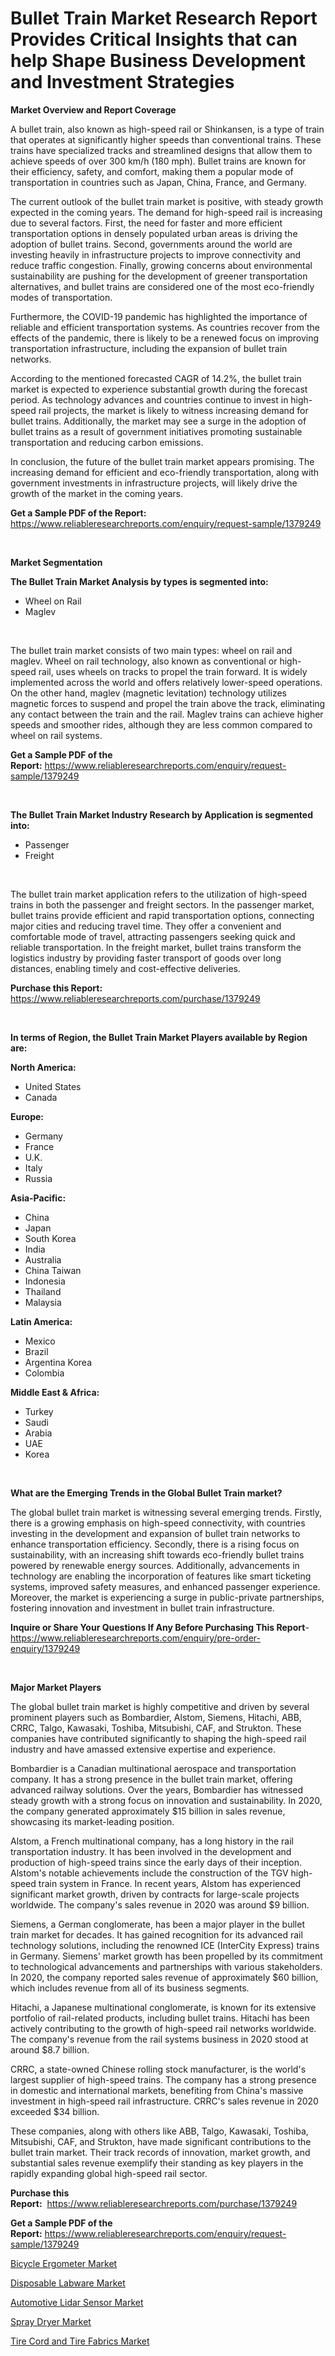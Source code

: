 <p><h1>Bullet Train Market Research Report Provides Critical Insights that can help Shape Business Development and Investment Strategies</h1></p><p><strong>Market Overview and Report Coverage</strong></p>
<p><p>A bullet train, also known as high-speed rail or Shinkansen, is a type of train that operates at significantly higher speeds than conventional trains. These trains have specialized tracks and streamlined designs that allow them to achieve speeds of over 300 km/h (180 mph). Bullet trains are known for their efficiency, safety, and comfort, making them a popular mode of transportation in countries such as Japan, China, France, and Germany.</p><p>The current outlook of the bullet train market is positive, with steady growth expected in the coming years. The demand for high-speed rail is increasing due to several factors. First, the need for faster and more efficient transportation options in densely populated urban areas is driving the adoption of bullet trains. Second, governments around the world are investing heavily in infrastructure projects to improve connectivity and reduce traffic congestion. Finally, growing concerns about environmental sustainability are pushing for the development of greener transportation alternatives, and bullet trains are considered one of the most eco-friendly modes of transportation.</p><p>Furthermore, the COVID-19 pandemic has highlighted the importance of reliable and efficient transportation systems. As countries recover from the effects of the pandemic, there is likely to be a renewed focus on improving transportation infrastructure, including the expansion of bullet train networks.</p><p>According to the mentioned forecasted CAGR of 14.2%, the bullet train market is expected to experience substantial growth during the forecast period. As technology advances and countries continue to invest in high-speed rail projects, the market is likely to witness increasing demand for bullet trains. Additionally, the market may see a surge in the adoption of bullet trains as a result of government initiatives promoting sustainable transportation and reducing carbon emissions.</p><p>In conclusion, the future of the bullet train market appears promising. The increasing demand for efficient and eco-friendly transportation, along with government investments in infrastructure projects, will likely drive the growth of the market in the coming years.</p></p>
<p><strong>Get a Sample PDF of the Report:</strong> <a href="https://www.reliableresearchreports.com/enquiry/request-sample/1379249">https://www.reliableresearchreports.com/enquiry/request-sample/1379249</a></p>
<p>&nbsp;</p>
<p><strong>Market Segmentation</strong></p>
<p><strong>The Bullet Train Market Analysis by types is segmented into:</strong></p>
<p><ul><li>Wheel on Rail</li><li>Maglev</li></ul></p>
<p>&nbsp;</p>
<p><p>The bullet train market consists of two main types: wheel on rail and maglev. Wheel on rail technology, also known as conventional or high-speed rail, uses wheels on tracks to propel the train forward. It is widely implemented across the world and offers relatively lower-speed operations. On the other hand, maglev (magnetic levitation) technology utilizes magnetic forces to suspend and propel the train above the track, eliminating any contact between the train and the rail. Maglev trains can achieve higher speeds and smoother rides, although they are less common compared to wheel on rail systems.</p></p>
<p><strong>Get a Sample PDF of the Report:</strong>&nbsp;<a href="https://www.reliableresearchreports.com/enquiry/request-sample/1379249">https://www.reliableresearchreports.com/enquiry/request-sample/1379249</a></p>
<p>&nbsp;</p>
<p><strong>The Bullet Train Market Industry Research by Application is segmented into:</strong></p>
<p><ul><li>Passenger</li><li>Freight</li></ul></p>
<p>&nbsp;</p>
<p><p>The bullet train market application refers to the utilization of high-speed trains in both the passenger and freight sectors. In the passenger market, bullet trains provide efficient and rapid transportation options, connecting major cities and reducing travel time. They offer a convenient and comfortable mode of travel, attracting passengers seeking quick and reliable transportation. In the freight market, bullet trains transform the logistics industry by providing faster transport of goods over long distances, enabling timely and cost-effective deliveries.</p></p>
<p><strong>Purchase this Report:</strong>&nbsp; <a href="https://www.reliableresearchreports.com/purchase/1379249">https://www.reliableresearchreports.com/purchase/1379249</a></p>
<p>&nbsp;</p>
<p><strong>In terms of Region, the Bullet Train Market Players available by Region are:</strong></p>
<p>
    <p> <strong> North America: </strong>
        <ul>
            <li>United States</li>
            <li>Canada</li>
        </ul>
        </p> 
    <p> <strong> Europe: </strong>
        <ul>
            <li>Germany</li>
            <li>France</li>
            <li>U.K.</li>
            <li>Italy</li>
            <li>Russia</li>
        </ul>
        </p> 
    <p> <strong> Asia-Pacific: </strong>
        <ul>
            <li>China</li>
            <li>Japan</li>
            <li>South Korea</li>
            <li>India</li>
            <li>Australia</li>
            <li>China Taiwan</li>
            <li>Indonesia</li>
            <li>Thailand</li>
            <li>Malaysia</li>
        </ul>
        </p> 
    <p> <strong> Latin America: </strong>
        <ul>
            <li>Mexico</li>
            <li>Brazil</li>
            <li>Argentina Korea</li>
            <li>Colombia</li>
        </ul>
        </p> 
    <p> <strong> Middle East & Africa: </strong>
        <ul>
            <li>Turkey</li>
            <li>Saudi</li>
            <li>Arabia</li>
            <li>UAE</li>
            <li>Korea</li>
        </ul>
    </p>
    </p>
<p>&nbsp;</p>
<p><strong>What are the Emerging Trends in the Global Bullet Train market?</strong></p>
<p><p>The global bullet train market is witnessing several emerging trends. Firstly, there is a growing emphasis on high-speed connectivity, with countries investing in the development and expansion of bullet train networks to enhance transportation efficiency. Secondly, there is a rising focus on sustainability, with an increasing shift towards eco-friendly bullet trains powered by renewable energy sources. Additionally, advancements in technology are enabling the incorporation of features like smart ticketing systems, improved safety measures, and enhanced passenger experience. Moreover, the market is experiencing a surge in public-private partnerships, fostering innovation and investment in bullet train infrastructure.</p></p>
<p><strong>Inquire or Share Your Questions If Any Before Purchasing This Report</strong>- <a href="https://www.reliableresearchreports.com/enquiry/pre-order-enquiry/1379249">https://www.reliableresearchreports.com/enquiry/pre-order-enquiry/1379249</a></p>
<p>&nbsp;</p>
<p><strong>Major Market Players</strong></p>
<p><p>The global bullet train market is highly competitive and driven by several prominent players such as Bombardier, Alstom, Siemens, Hitachi, ABB, CRRC, Talgo, Kawasaki, Toshiba, Mitsubishi, CAF, and Strukton. These companies have contributed significantly to shaping the high-speed rail industry and have amassed extensive expertise and experience.</p><p>Bombardier is a Canadian multinational aerospace and transportation company. It has a strong presence in the bullet train market, offering advanced railway solutions. Over the years, Bombardier has witnessed steady growth with a strong focus on innovation and sustainability. In 2020, the company generated approximately $15 billion in sales revenue, showcasing its market-leading position.</p><p>Alstom, a French multinational company, has a long history in the rail transportation industry. It has been involved in the development and production of high-speed trains since the early days of their inception. Alstom's notable achievements include the construction of the TGV high-speed train system in France. In recent years, Alstom has experienced significant market growth, driven by contracts for large-scale projects worldwide. The company's sales revenue in 2020 was around $9 billion.</p><p>Siemens, a German conglomerate, has been a major player in the bullet train market for decades. It has gained recognition for its advanced rail technology solutions, including the renowned ICE (InterCity Express) trains in Germany. Siemens' market growth has been propelled by its commitment to technological advancements and partnerships with various stakeholders. In 2020, the company reported sales revenue of approximately $60 billion, which includes revenue from all of its business segments.</p><p>Hitachi, a Japanese multinational conglomerate, is known for its extensive portfolio of rail-related products, including bullet trains. Hitachi has been actively contributing to the growth of high-speed rail networks worldwide. The company's revenue from the rail systems business in 2020 stood at around $8.7 billion.</p><p>CRRC, a state-owned Chinese rolling stock manufacturer, is the world's largest supplier of high-speed trains. The company has a strong presence in domestic and international markets, benefiting from China's massive investment in high-speed rail infrastructure. CRRC's sales revenue in 2020 exceeded $34 billion.</p><p>These companies, along with others like ABB, Talgo, Kawasaki, Toshiba, Mitsubishi, CAF, and Strukton, have made significant contributions to the bullet train market. Their track records of innovation, market growth, and substantial sales revenue exemplify their standing as key players in the rapidly expanding global high-speed rail sector.</p></p>
<p><strong>Purchase this Report:</strong>&nbsp;&nbsp;<a href="https://www.reliableresearchreports.com/purchase/1379249">https://www.reliableresearchreports.com/purchase/1379249</a></p>
<p></p>
<p><strong>Get a Sample PDF of the Report:</strong>&nbsp;<a href="https://www.reliableresearchreports.com/enquiry/request-sample/1379249">https://www.reliableresearchreports.com/enquiry/request-sample/1379249</a></p>
<p><p><a href="https://medium.com/@williammann19/bicycle-ergometer-market-exploring-market-share-market-trends-and-future-growth-f6144c395d3a">Bicycle Ergometer Market</a></p><p><a href="https://medium.com/@jasonmartin866/disposable-labware-market-size-market-outlook-and-market-forecast-2023-to-2030-d173d4586519">Disposable Labware Market</a></p><p><a href="https://github.com/kuntayevaz/Market-Research-Report-List-1/blob/main/automotive-lidar-sensor-market.md">Automotive Lidar Sensor Market</a></p><p><a href="https://www.linkedin.com/pulse/spray-dryer-market-research-report-unlocks-analysis-financial-ihhte/">Spray Dryer Market</a></p><p><a href="https://github.com/kipkeeva/Market-Research-Report-List-1/blob/main/tire-cord-and-tire-fabrics-market.md">Tire Cord and Tire Fabrics Market</a></p></p>